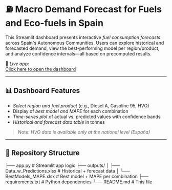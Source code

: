 # ⛽ Macro Demand Forecast for Fuels and Eco-fuels in Spain

This Streamlit dashboard presents interactive *fuel consumption forecasts* across Spain's Autonomous Communities. Users can explore historical and forecasted demand, view the best-performing model per region/product, and analyze confidence intervals—all based on precomputed results.

🔗 *Live app*:  
[Click here to open the dashboard](https://macrodemandforfuelsandecofuelsinspain-dtmcxdfbb8dcjcdgqco4ab.streamlit.app/)

---

## 📊 Dashboard Features

- *Select region and fuel product* (e.g., Diesel A, Gasoline 95, HVO)
- Display of *best model and MAPE* for each combination
- *Time-series plot* of actual vs. predicted values with confidence bands
- *Historical and forecast data table* in tonnes

> Note: *HVO data is available only at the national level (España)*

---

## 📁 Repository Structure

├── app.py # Streamlit app logic
├── outputs/
│ ├── Data_w_Predictions.xlsx # Historical + forecast data
│ └── BestModels_MAPE.xlsx # Best model + MAPE per combination
├── requirements.txt # Python dependencies
└── README.md # This file